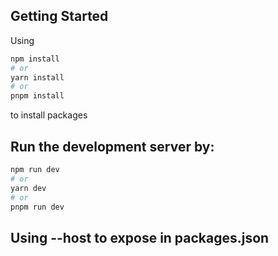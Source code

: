 ## Getting Started

Using

```bash
npm install
# or
yarn install
# or
pnpm install
```

to install packages

## Run the development server by:

```bash
npm run dev
# or
yarn dev
# or
pnpm run dev
```

## Using --host to expose in packages.json
